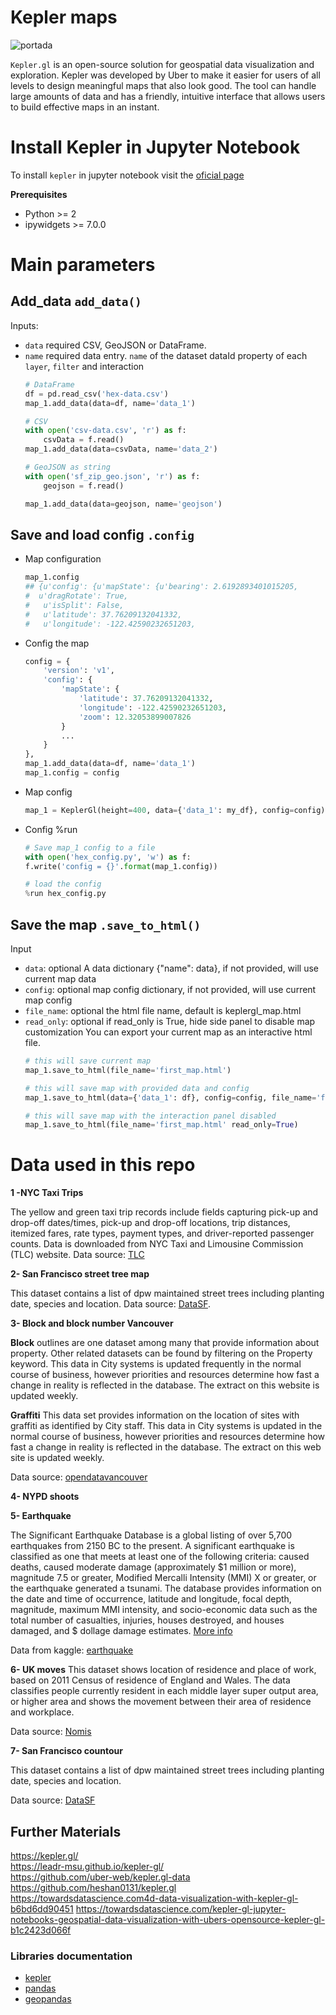 # Kepler maps

![portada](https://d1a3f4spazzrp4.cloudfront.net/kepler.gl/documentation/k-trip.gif)

`Kepler.gl` is an open-source solution for geospatial data visualization and exploration. Kepler was developed by Uber to make it easier for users of all levels to design meaningful maps that also look good. The tool can handle large amounts of data and has a friendly, intuitive interface that allows users to build effective maps in an instant.

# Install Kepler in Jupyter Notebook

To install `kepler` in jupyter notebook visit the [oficial page](https://docs.kepler.gl/docs/keplergl-jupyter)

**Prerequisites**  
- Python >= 2  
- ipywidgets >= 7.0.0


# Main parameters
## Add_data `add_data()`
Inputs: 

- `data` required CSV, GeoJSON or DataFrame. 
- `name` required data entry.
`name` of the dataset dataId property of each `layer`, `filter` and interaction
    ```python
    # DataFrame
    df = pd.read_csv('hex-data.csv')
    map_1.add_data(data=df, name='data_1')

    # CSV
    with open('csv-data.csv', 'r') as f:
        csvData = f.read()
    map_1.add_data(data=csvData, name='data_2')

    # GeoJSON as string
    with open('sf_zip_geo.json', 'r') as f:
        geojson = f.read()

    map_1.add_data(data=geojson, name='geojson')
    ```

## Save and load config `.config`

- Map configuration
    ```python
    map_1.config
    ## {u'config': {u'mapState': {u'bearing': 2.6192893401015205,
    #  u'dragRotate': True,
    #   u'isSplit': False,
    #   u'latitude': 37.76209132041332,
    #   u'longitude': -122.42590232651203,
    ```

- Config the map
    ```python
    config = {
        'version': 'v1',
        'config': {
            'mapState': {
                'latitude': 37.76209132041332,
                'longitude': -122.42590232651203,
                'zoom': 12.32053899007826
            }
            ...
        }
    },
    map_1.add_data(data=df, name='data_1')
    map_1.config = config
    ```
- Map config
    ```python
    map_1 = KeplerGl(height=400, data={'data_1': my_df}, config=config)
    ```
- Config %run
    ```python
    # Save map_1 config to a file
    with open('hex_config.py', 'w') as f:
    f.write('config = {}'.format(map_1.config))

    # load the config
    %run hex_config.py
    ```


## Save the map `.save_to_html()`

Input
- `data`: optional A data dictionary {"name": data}, if not provided, will use current map data
- `config`: optional map config dictionary, if not provided, will use current map config
- `file_name`: optional the html file name, default is keplergl_map.html
- `read_only`: optional if read_only is True, hide side panel to disable map customization
You can export your current map as an interactive html file.
    ```python
    # this will save current map
    map_1.save_to_html(file_name='first_map.html')

    # this will save map with provided data and config
    map_1.save_to_html(data={'data_1': df}, config=config, file_name='first_map.html')

    # this will save map with the interaction panel disabled
    map_1.save_to_html(file_name='first_map.html' read_only=True)
    ```

# Data used in this repo

**1 -NYC Taxi Trips**

The yellow and green taxi trip records include fields capturing pick-up and drop-off dates/times, pick-up and drop-off locations, trip distances, itemized fares, rate types, payment types, and driver-reported passenger counts. Data is downloaded from NYC Taxi and Limousine Commission (TLC) website. Data source: [TLC](https://www1.nyc.gov/site/tlc/about/tlc-trip-record-data.page)

**2- San Francisco street tree map**

This dataset contains a list of dpw maintained street trees including planting date, species and location. Data source: [DataSF](https://data.sfgov.org/City-Infrastructure/Street-Tree-List/tkzw-k3nq/data).

**3- Block and block number Vancouver** 

**Block** outlines are one dataset among many that provide information about property. Other related datasets can be found by filtering on the Property keyword. This data in City systems is updated frequently in the normal course of business, however priorities and resources determine how fast a change in reality is reflected in the database.  The extract on this website is updated weekly.  

**Graffiti** This data set provides information on the location of sites with graffiti as identified by City staff. This data in City systems is updated in the normal course of business, however priorities and resources determine how fast a change in reality is reflected in the database. The extract on this web site is updated weekly.

Data source: [opendatavancouver](https://opendata.vancouver.ca/)


**4- NYPD shoots**

**5- Earthquake** 

The Significant Earthquake Database is a global listing of over 5,700 earthquakes from 2150 BC to the present. A significant earthquake is classified as one that meets at least one of the following criteria: caused deaths, caused moderate damage (approximately $1 million or more), magnitude 7.5 or greater, Modified Mercalli Intensity (MMI) X or greater, or the earthquake generated a tsunami. The database provides information on the date and time of occurrence, latitude and longitude, focal depth, magnitude, maximum MMI intensity, and socio-economic data such as the total number of casualties, injuries, houses destroyed, and houses damaged, and $ dollage damage estimates. [More info](https://catalog.data.gov/dataset/global-significant-earthquake-database-2150-bc-to-present) 

Data from kaggle: [earthquake](https://www.kaggle.com/mohitkr05/global-significant-earthquake-database-from-2150bc)  

**6- UK moves**
This dataset shows location of residence and place of work, based on 2011 Census of residence of England and Wales. The data classifies people currently resident in each middle layer super output area, or higher area and shows the movement between their area of residence and workplace. 

Data source: [Nomis](https://www.nomisweb.co.uk/census/2011/wu03uk/chart)

**7- San Francisco countour**

This dataset contains a list of dpw maintained street trees including planting date, species and location.  

Data source: [DataSF](https://data.sfgov.org/City-Infrastructure/Street-Tree-List/tkzw-k3nq/data)






## Further Materials

https://kepler.gl/  
https://leadr-msu.github.io/kepler-gl/   
https://github.com/uber-web/kepler.gl-data   
https://github.com/heshan0131/kepler.gl  
https://towardsdatascience.com4d-data-visualization-with-kepler-gl-b6bd6dd90451
https://towardsdatascience.com/kepler-gl-jupyter-notebooks-geospatial-data-visualization-with-ubers-opensource-kepler-gl-b1c2423d066f 

### Libraries documentation

- [kepler](https://kepler.gl/)  
- [pandas](https://pandas.pydata.org/docs/)
- [geopandas](https://geopandas.org/)
